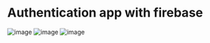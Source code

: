 # Authentication app with firebase

![image](https://user-images.githubusercontent.com/30350869/159079857-7a99b7a8-8fe7-48c4-8c30-503ec9de15a5.png)
![image](https://user-images.githubusercontent.com/30350869/159080259-8546d8c5-ba56-46bd-b4b5-b191534154b0.png)
![image](https://user-images.githubusercontent.com/30350869/159080071-b3154fe0-a02c-465e-9126-8c490d2ab4eb.png)

